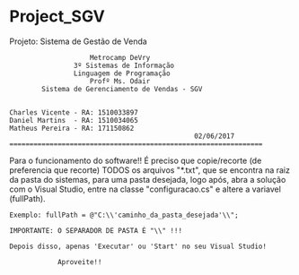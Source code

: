 # Project_SGV
Projeto: Sistema de Gestão de Venda
	
	
						Metrocamp DeVry                           
					3º Sistemas de Informação                      
	   				Linguagem de Programação                      
						Profº Ms. Odair                           
			Sistema de Gerenciamento de Vendas - SGV      		
	
	
	Charles Vicente - RA: 1510033897				                        
	Daniel Martins  - RA: 1510034065				                       
	Matheus Pereira - RA: 171150862 				                        
							                      02/06/2017
	===============================================================

Para o funcionamento do software!!
É preciso que copie/recorte (de preferencia que recorte) TODOS os arquivos "*.txt",
que se encontra na raiz da pasta do sistemas, 
para uma pasta desejada, logo após, abra a solução com o Visual Studio,
entre na classe "configuracao.cs" e altere a variavel (fullPath).
	
	Exemplo: fullPath = @"C:\\'caminho_da_pasta_desejada'\\";

	IMPORTANTE: O SEPARADOR DE PASTA É "\\" !!!

	Depois disso, apenas 'Executar' ou 'Start' no seu Visual Studio!
	
				Aproveite!!
